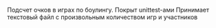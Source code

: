 Подсчет очков в играх по боулингу. Покрыт unittest-ами
Принимает текстовый файл с произвольным количеством игр и участников
